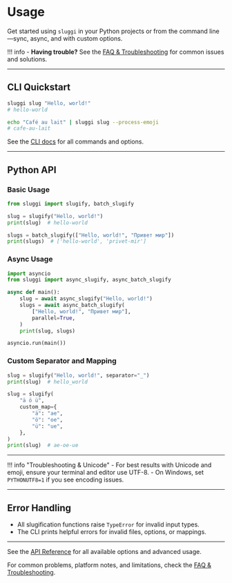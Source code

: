 # Usage

Get started using `sluggi` in your Python projects or from the command line—sync, async, and with custom options.

!!! info
    - **Having trouble?** See the [FAQ & Troubleshooting](faq.md) for common issues and solutions.

---

## CLI Quickstart

```bash
sluggi slug "Hello, world!"
# hello-world

echo "Café au lait" | sluggi slug --process-emoji
# cafe-au-lait
```

See the [CLI docs](cli.md) for all commands and options.

---

## Python API

### Basic Usage

```python
from sluggi import slugify, batch_slugify

slug = slugify("Hello, world!")
print(slug)  # hello-world

slugs = batch_slugify(["Hello, world!", "Привет мир"])
print(slugs)  # ['hello-world', 'privet-mir']
```

### Async Usage

```python
import asyncio
from sluggi import async_slugify, async_batch_slugify

async def main():
    slug = await async_slugify("Hello, world!")
    slugs = await async_batch_slugify(
        ["Hello, world!", "Привет мир"],
        parallel=True,
    )
    print(slug, slugs)

asyncio.run(main())
```

### Custom Separator and Mapping

```python
slug = slugify("Hello, world!", separator="_")
print(slug)  # hello_world

slug = slugify(
    "ä ö ü",
    custom_map={
        "ä": "ae",
        "ö": "oe",
        "ü": "ue",
    },
)
print(slug)  # ae-oe-ue
```

---

!!! info "Troubleshooting & Unicode"
    - For best results with Unicode and emoji, ensure your terminal and editor use UTF-8.
    - On Windows, set `PYTHONUTF8=1` if you see encoding issues.

---

## Error Handling

- All slugification functions raise `TypeError` for invalid input types.
- The CLI prints helpful errors for invalid files, options, or mappings.

---

See the [API Reference](api.md) for all available options and advanced usage.

For common problems, platform notes, and limitations, check the [FAQ & Troubleshooting](faq.md).
